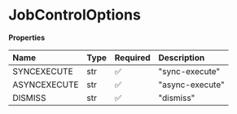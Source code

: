 # JobControlOptions

**Properties**

| Name         | Type | Required | Description     |
| :----------- | :--- | :------- | :-------------- |
| SYNCEXECUTE  | str  | ✅       | "sync-execute"  |
| ASYNCEXECUTE | str  | ✅       | "async-execute" |
| DISMISS      | str  | ✅       | "dismiss"       |

<!-- This file was generated by liblab | https://liblab.com/ -->
